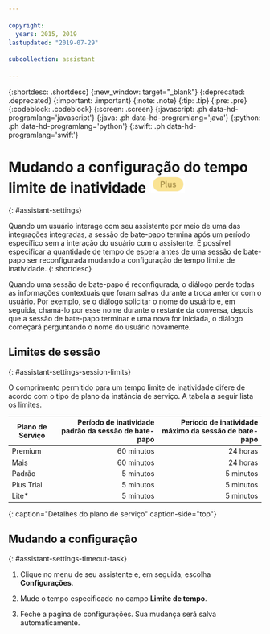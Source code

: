 ```yaml
---

copyright:
  years: 2015, 2019
lastupdated: "2019-07-29"

subcollection: assistant

---
```


{:shortdesc: .shortdesc}
{:new_window: target="_blank"}
{:deprecated: .deprecated}
{:important: .important}
{:note: .note}
{:tip: .tip}
{:pre: .pre}
{:codeblock: .codeblock}
{:screen: .screen}
{:javascript: .ph data-hd-programlang='javascript'}
{:java: .ph data-hd-programlang='java'}
{:python: .ph data-hd-programlang='python'}
{:swift: .ph data-hd-programlang='swift'}

# Mudando a configuração do tempo limite de inatividade ![Somente nos planos Plus ou Premium](images/plus.png)
{: #assistant-settings}

Quando um usuário interage com seu assistente por meio de uma das integrações integradas, a sessão de bate-papo termina após um período específico sem a interação do usuário com o assistente. É possível especificar a quantidade de tempo de espera antes de uma sessão de bate-papo ser reconfigurada mudando a configuração de tempo limite de inatividade.
{: shortdesc}

Quando uma sessão de bate-papo é reconfigurada, o diálogo perde todas as informações contextuais que foram salvas durante a troca anterior com o usuário. Por exemplo, se o diálogo solicitar o nome do usuário e, em seguida, chamá-lo por esse nome durante o restante da conversa, depois que a sessão de bate-papo terminar e uma nova for iniciada, o diálogo começará perguntando o nome do usuário novamente.

## Limites de sessão
{: #assistant-settings-session-limits}

O comprimento permitido para um tempo limite de inatividade difere de acordo com o tipo de plano da instância de serviço. A tabela a seguir lista os limites.

| Plano de Serviço | Período de inatividade padrão da sessão de bate-papo | Período de inatividade máximo da sessão de bate-papo |
|--------------|--------------------------------:|----------------------------:|
| Premium      |                      60 minutos |                    24 horas |
| Mais         |                      60 minutos |                    24 horas |
| Padrão     |                       5 minutos |                   5 minutos |
| Plus Trial   |                       5 minutos |                   5 minutos |
| Lite*        |                       5 minutos |                   5 minutos |
{: caption="Detalhes do plano de serviço" caption-side="top"}

## Mudando a configuração
{: #assistant-settings-timeout-task}

1.  Clique no menu de seu assistente e, em seguida, escolha **Configurações**.

1.  Mude o tempo especificado no campo **Limite de tempo**.

1.  Feche a página de configurações. Sua mudança será salva automaticamente.

